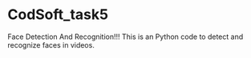 # CodSoft_task5
Face Detection And Recognition!!! This is an Python code to detect and recognize faces in videos.
